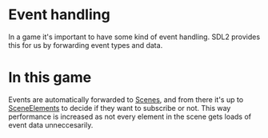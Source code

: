 # Event handling
In a game it's important to have some kind of event handling. SDL2 provides this for us by forwarding event types and data.

# In this game
Events are automatically forwarded to [Scenes](https://huncamper.github.io/tower-blocks/api/Scenes.Scene.html), and from there it's up to [SceneElements](https://huncamper.github.io/tower-blocks/api/Scenes.SceneElement.html) to decide if they want to subscribe or not.
This way performance is increased as not every element in the scene gets loads of event data unneccesarily.